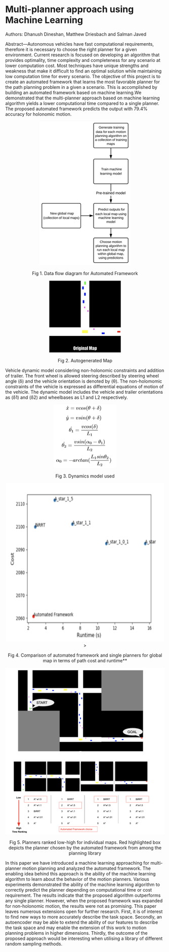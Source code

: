 # Multi-planner approach using Machine Learning 

Authors: Dhanush Dineshan, Matthew Driesbach and Salman Javed 

Abstract—Autonomous vehicles have fast computational requirements, therefore it is necessary to choose the right planner for a given environment. Current research is focused on developing an algorithm that provides optimality, time complexity and completeness for any scenario at lower computation cost. Most techniques have unique strengths and weakness that make it difficult to find an optimal solution while maintaining low computation time for every scenario. The objective of this project is to create an automated framework that learns the most favorable planner for the path planning problem in a given a scenario. This is accomplished by building an automated framework based on machine learning.We demonstrated that the multi-planner approach based on machine learning algorithm yields a lower computational time compared to a single planner. The proposed automated framework predicts the output with 79.4% accuracy for holonomic motion.




<p align="center"> <img src = "img/1.png">
<p align="center"> Fig 1. Data ﬂow diagram for Automated Framework



<p align="center"> <img src = "img/2.png">
<p align="center"> Fig 2. Autogenerated Map


Vehicle dynamic model considering non-holonomic constraints and addition of trailer. The front wheel is allowed steering described by steering wheel angle (δ) and the vehicle orientation is denoted by (θ). The non-holomomic constraints of the vehicle is expressed as differential equations of motion of the vehicle. The dynamic model includes the vehicle and trailer orientations as (δ1) and (δ2) and wheelbases as L1 and L2 respectively.

<p align="center"> <img src = "img/5.png" alt="Image" width="200" height="200" />
<p align="center"> Fig 3. Dynamics model used

<p align="center"> <img src = "img/3.png" alt="Image" width="500" height="500" />>
<p align="center">  Fig 4. Comparison of automated framework and single planners for global map in terms of path cost and runtime**


<p align="center"> <img src = "img/4.png">
<p align="center"> Fig 5. Planners ranked low-high for individual maps. Red highlighted box depicts the planner chosen by the automated framework from among the planning library

In this paper we have introduced a machine learning approaching for multi-planner motion planning and analyzed the automated framework. The enabling idea behind this approach is the ability of the machine learning algorithm to learn about the behavior of the motion planners. Various experiments demonstrated the ability of the machine learning algorithm to correctly predict the planner depending on computational time or cost requirement. The results indicate that the proposed algorithm outperforms any single planner. However, when the proposed framework was expanded for non-holonomic motion, the results were not as promising. This paper leaves numerous extensions open for further research. First, it is of interest to find new ways to more accurately describe the task space. Secondly, an autoencoder may be able to extend the ability of our features to describe the task space and may enable the extension of this work to motion planning problems in higher dimensions. Thirdly, the outcome of the proposed approach would be interesting when utilising a library of different random sampling methods.

